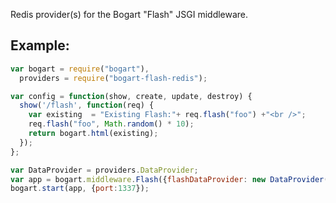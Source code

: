 Redis provider(s) for the Bogart "Flash" JSGI middleware.

## Example:
```javascript
var bogart = require("bogart"),
  providers = require("bogart-flash-redis");

var config = function(show, create, update, destroy) {
  show('/flash', function(req) {
    var existing  = "Existing Flash:"+ req.flash("foo") +"<br />";
    req.flash("foo", Math.random() * 10);
    return bogart.html(existing);
  });
};

var DataProvider = providers.DataProvider;
var app = bogart.middleware.Flash({flashDataProvider: new DataProvider()}, bogart.router(config));
bogart.start(app, {port:1337});
```